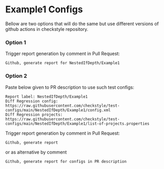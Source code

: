 # Example1 Configs

Bellow are two options that will do the same but use different versions
of github actions in checkstyle repository.


### Option 1
Trigger report generation by comment in Pull Request:
```
Github, generate report for NestedIfDepth/Example1
```

### Option 2

Paste below given to PR description to use such test configs:
```
Report label: NestedIfDepth/Example1
Diff Regression config: https://raw.githubusercontent.com/checkstyle/test-configs/main/NestedIfDepth/Example1/config.xml
Diff Regression projects: https://raw.githubusercontent.com/checkstyle/test-configs/main/NestedIfDepth/Example1/list-of-projects.properties
```

Trigger report generation by comment in Pull Request:
```
Github, generate report
```
or as alternative by comment
```
Github, generate report for configs in PR description
```
